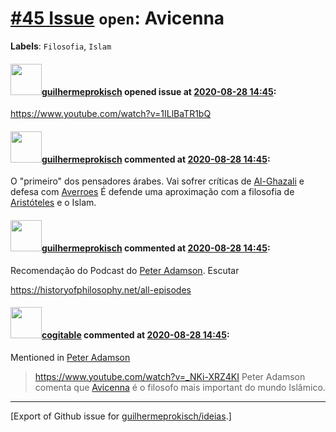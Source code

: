 # [\#45 Issue](https://github.com/guilhermeprokisch/ideias/issues/45) `open`: Avicenna
**Labels**: `Filosofia`, `Islam`


#### <img src="https://avatars.githubusercontent.com/u/12011070?u=f18e95eceaa97f69b9d0c5a06270d7bdfbc44b5a&v=4" width="50">[guilhermeprokisch](https://github.com/guilhermeprokisch) opened issue at [2020-08-28 14:45](https://github.com/guilhermeprokisch/ideias/issues/45):

https://www.youtube.com/watch?v=1ILlBaTR1bQ


#### <img src="https://avatars.githubusercontent.com/u/12011070?u=f18e95eceaa97f69b9d0c5a06270d7bdfbc44b5a&v=4" width="50">[guilhermeprokisch](https://github.com/guilhermeprokisch) commented at [2020-08-28 14:45](https://github.com/guilhermeprokisch/ideias/issues/45#issuecomment-682651734):

O "primeiro" dos pensadores árabes. Vai sofrer críticas de [Al-Ghazali](44) e defesa com [Averroes](41)
É defende uma aproximação com a filosofia de [Aristóteles](43) e o Islam.

#### <img src="https://avatars.githubusercontent.com/u/12011070?u=f18e95eceaa97f69b9d0c5a06270d7bdfbc44b5a&v=4" width="50">[guilhermeprokisch](https://github.com/guilhermeprokisch) commented at [2020-08-28 14:45](https://github.com/guilhermeprokisch/ideias/issues/45#issuecomment-682657504):

Recomendação do Podcast do [Peter Adamson](46). Escutar

https://historyofphilosophy.net/all-episodes

#### <img src="https://avatars.githubusercontent.com/in/77300?v=4" width="50">[cogitable](https://github.com/apps/cogitable) commented at [2020-08-28 14:45](https://github.com/guilhermeprokisch/ideias/issues/45#issuecomment-682674104):

Mentioned in [Peter Adamson](46#issuecomment-682674075)  
 > https://www.youtube.com/watch?v=_NKi-XRZ4KI
Peter Adamson comenta que [Avicenna](45) é o filosofo mais important do mundo Islâmico.


-------------------------------------------------------------------------------



[Export of Github issue for [guilhermeprokisch/ideias](https://github.com/guilhermeprokisch/ideias).]
